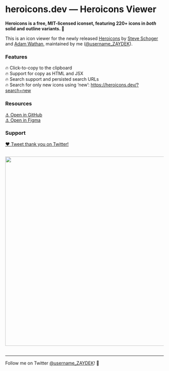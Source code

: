 # heroicons.dev — Heroicons Viewer

**Heroicons is a free, MIT-licensed iconset, featuring 220+ icons in _both_ solid and outline variants. 💅**

This is an icon viewer for the newly released [Heroicons](https://github.com/refactoringui/heroicons) by [Steve Schoger](https://twitter.com/steveschoger) and [Adam Wathan](https://twitter.com/adamwathan), maintained by me ([@username_ZAYDEK](https://twitter.com/username_ZAYDEK)).

### Features

🔥 Click-to-copy to the clipboard<br>
🔥 Support for copy as HTML and JSX<br>
🔥 Search support and persisted search URLs<br>
🔥 Search for only new icons using ‘new’: https://heroicons.dev/?search=new

### Resources

[⚓️ Open in GitHub](https://www.figma.com/file/vfjBXrSSOCgmVEX5fdvV4L)<br>
[⚓️ Open in Figma](https://www.figma.com/file/vfjBXrSSOCgmVEX5fdvV4L)

### Support

[❤️ Tweet thank you on Twitter!](https://twitter.com/intent/tweet?text=Thanks%20@steveschoger,%20@adamwathan,%20and%20@username_ZAYDEK%20for%20Heroicons!%20%F0%9F%A4%A9&url=https://heroicons.dev)<br>

<br>
<div align="center">
	<img src="https://heroicons.dev/social.png" width="600">
</div>
<br>

---

Follow me on Twitter [@username_ZAYDEK](https://twitter.com/username_ZAYDEK)! 🖖

